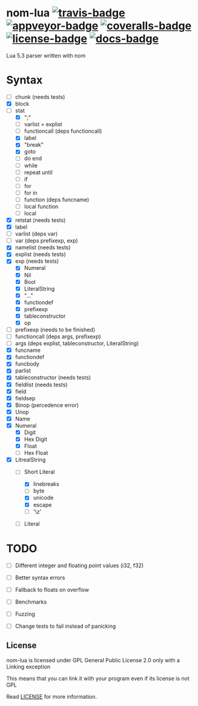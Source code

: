 # nom-lua [![travis-badge][]][travis] [![appveyor-badge][]][appveyor] [![coveralls-badge][]][coveralls] [![license-badge][]][license] [![docs-badge][]][docs]

Lua 5.3 parser written with nom

# Syntax
- [ ] chunk (needs tests)
- [x] block
- [ ] stat
  - [x] ";"
  - [ ] varlist = explist
  - [ ] functioncall (deps functioncall)
  - [x] label
  - [x] "break"
  - [x] goto
  - [ ] do end
  - [ ] while
  - [ ] repeat until
  - [ ] if
  - [ ] for
  - [ ] for in
  - [ ] function (deps funcname)
  - [ ] local function
  - [ ] local
- [x] retstat  (needs tests)
- [x] label
- [ ] varlist (deps var)
- [ ] var (deps prefixexp, exp)
- [x] namelist (needs tests)
- [x] explist (needs tests)
- [x] exp (needs tests)
  - [x] Numeral
  - [x] Nil
  - [x] Bool
  - [x] LiteralString
  - [x] "..."
  - [x] functiondef
  - [x] prefixexp
  - [x] tableconstructor
  - [x] op
- [ ] prefixexp (needs to be finished)
- [ ] functioncall (deps args, prefixexp)
- [ ] args (deps explist, tableconstructor, LiteralString)
- [x] funcname
- [x] functiondef
- [x] funcbody
- [x] parlist
- [x] tableconstructor (needs tests)
- [x] fieldlist (needs tests)
- [x] field
- [x] fieldsep
- [x] Binop (percedence error)
- [x] Unop
- [x] Name
- [x] Numeral
  - [X] Digit
  - [X] Hex Digit
  - [X] Float
  - [ ] Hex Float
- [x] LitrealString
  - [ ] Short Literal
    - [x] linebreaks
    - [ ] byte
    - [x] unicode
    - [x] escape
    - [ ] '\z'
  - [ ] Literal


# TODO
- [ ] Different integer and floating point values (i32, f32)
- [ ] Better syntax errors
- [ ] Fallback to floats on overflow
- [ ] Benchmarks
- [ ] Fuzzing
- [ ] Change tests to fail instead of panicking


## License

nom-lua is licensed under GPL General Public License 2.0 only with a Linking exception

This means that you can link it with your program even if its license is not GPL

Read [LICENSE][license] for more information.

[travis-badge]: https://img.shields.io/travis/afonso360/nom-lua/master.svg?style=flat-square
[appveyor-badge]: https://img.shields.io/appveyor/ci/afonso360/nom-lua/master.svg?style=flat-square
[coveralls-badge]: https://img.shields.io/coveralls/afonso360/nom-lua/master.svg?style=flat-square
[license-badge]: https://img.shields.io/badge/license-GPLv2%20With%20Linking%20exception-blue.svg?style=flat-square
[docs-badge]: https://img.shields.io/badge/docs-0.0.1-blue.svg?style=flat-square
[travis]: https://travis-ci.org/afonso360/nom-lua
[appveyor]: https://ci.appveyor.com/project/afonso360/nom-lua
[coveralls]: https://coveralls.io/github/afonso360/nom-lua
[docs]: https://docs.rs/nom-lua/0.0.1/nom-lua/
[license]: LICENSE

